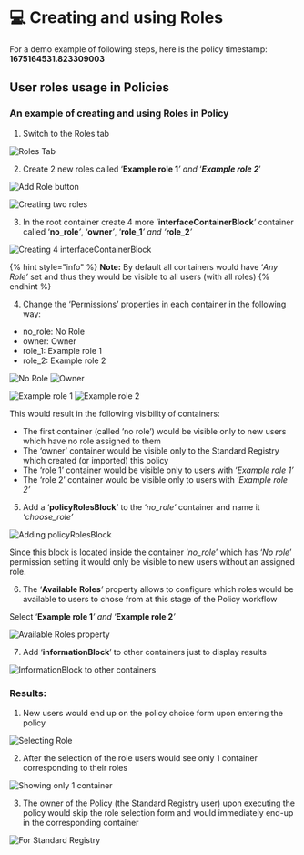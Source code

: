# 💻 Creating and using Roles

For a demo example of following steps, here is the policy timestamp: **1675164531.823309003**

## **User roles usage in Policies**

### **An example of creating and using Roles in Policy**

1. Switch to the Roles tab

![Roles Tab](<../../../../.gitbook/assets/0 (2) (1).png>)

2. Create 2 new roles called ‘**Example role 1**_’ and_ ‘_**Example role 2**_’

![Add Role button](<../../../../.gitbook/assets/1 (1) (1) (1).png>)

![Creating two roles](<../../../../.gitbook/assets/2 (1) (1) (1).png>)

3. In the root container create 4 more ’**interfaceContainerBlock**_’_ container called ‘**no\_role**_’_, ‘**owner**_’_, ‘**role\_1**_’ and ‘_**role\_2**_’_

![Creating 4 interfaceContainerBlock](<../../../../.gitbook/assets/3 (2) (2).png>)

{% hint style="info" %}
**Note:** By default all containers would have ‘_Any Role’_ set and thus they would be visible to all users (with all roles)
{% endhint %}

4. Change the ‘Permissions’ properties in each container in the following way:

* no\_role: No Role
* owner: Owner
* role\_1: Example role 1
* role\_2: Example role 2

![No Role](<../../../../.gitbook/assets/4 (1) (2).png>) ![Owner](<../../../../.gitbook/assets/5 (1) (2).png>)

![Example role 1](<../../../../.gitbook/assets/6 (1) (1) (1).png>) ![Example role 2](<../../../../.gitbook/assets/7 (1) (2).png>)

This would result in the following visibility of containers:

* The first container (called ’no role’) would be visible only to new users which have no role assigned to them
* The ‘owner’ container would be visible only to the Standard Registry which created (or imported) this policy
* The ‘role 1’ container would be visible only to users with ‘_Example role 1’_
* The ‘role 2’ container would be visible only to users with ‘_Example role 2’_

5. Add a ‘**policyRolesBlock**_’_ to the ‘_no\_role’_ container and name it ‘_choose\_role’_

![Adding policyRolesBlock](<../../../../.gitbook/assets/8 (1) (1) (1).png>)

Since this block is located inside the container ‘_no\_role_’ which has ‘_No role_’ permission setting it would only be visible to new users without an assigned role.

6. The ‘**Available Roles**_’_ property allows to configure which roles would be available to users to chose from at this stage of the Policy workflow

Select ‘**Example role 1**_’ and_ ‘**Example role 2**_’_

![Available Roles property](<../../../../.gitbook/assets/9 (1) (1) (1).png>)

7. Add ‘**informationBlock**’ to other containers just to display results

![InformationBlock to other containers](<../../../../.gitbook/assets/10 (1) (3).png>)

### **Results**:

1. New users would end up on the policy choice form upon entering the policy

![Selecting Role](<../../../../.gitbook/assets/11 (3).png>)

2. After the selection of the role users would see only 1 container corresponding to their roles

![Showing only 1 container](<../../../../.gitbook/assets/12 (2) (2).png>)

3. The owner of the Policy (the Standard Registry user) upon executing the policy would skip the role selection form and would immediately end-up in the corresponding container

![For Standard Registry](<../../../../.gitbook/assets/13 (1) (1).png>)
